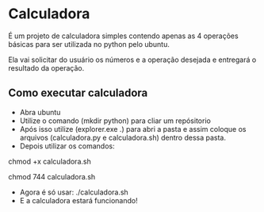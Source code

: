 # **Calculadora**
 
É um projeto de calculadora simples contendo apenas as 4 operações básicas para ser utilizada no python pelo ubuntu.

Ela vai solicitar do usuário os números e a operação desejada e entregará o resultado da operação.



## Como executar calculadora
- Abra ubuntu
- Utilize o comando (mkdir python) para cliar um repósitorio 
- Após isso utilize (explorer.exe .) para abri a pasta e assim coloque os arquivos (calculadora.py e calculadora.sh) dentro dessa pasta.
- Depois utilizar os comandos:

chmod +x calculadora.sh

chmod 744 calculadora.sh

- Agora é só usar: ./calculadora.sh
- E a calculadora estará funcionando!

